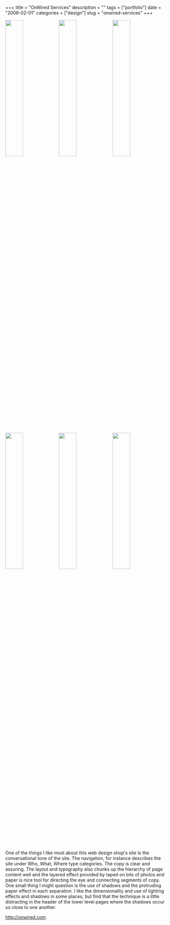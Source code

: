 +++
title = "OnWired Services"
description = ""
tags = ["portfolio"]
date = "2008-02-01"
categories = ["design"]
slug = "onwired-services"
+++


<div id="screens-thumbs" class="clearfix mt1-5">
<a href="//media.konigi.com/design/onwired-1.jpg" class="group" rel="group"><img src="//media.konigi.com/design/onwired-1.png" alt="" class="thumb" style="width: 33%; max-width: 33%;padding: 0 1px 1px 0" /></a><a href="//media.konigi.com/design/onwired-2.jpg" class="group" rel="group"><img src="//media.konigi.com/design/onwired-2.png" alt="" class="thumb" style="width: 33%; max-width: 33%;padding: 0 1px 1px 0" /></a><a href="//media.konigi.com/design/onwired-3.jpg" class="group" rel="group"><img src="//media.konigi.com/design/onwired-3.png" alt="" class="thumb" style="width: 33%; max-width: 33%;padding: 0 1px 1px 0" /></a><a href="//media.konigi.com/design/onwired-4.jpg" class="group" rel="group"><img src="//media.konigi.com/design/onwired-4.png" alt="" class="thumb" style="width: 33%; max-width: 33%;padding: 0 1px 1px 0" /></a><a href="//media.konigi.com/design/onwired-5.jpg" class="group" rel="group"><img src="//media.konigi.com/design/onwired-5.png" alt="" class="thumb" style="width: 33%; max-width: 33%;padding: 0 1px 1px 0" /></a><a href="//media.konigi.com/design/onwired-6.jpg" class="group" rel="group"><img src="//media.konigi.com/design/onwired-6.png" alt="" class="thumb" style="width: 33%; max-width: 33%;padding: 0 1px 1px 0" /></a>
</div>   
<p>One of the things I like most about this web design shop's site is the conversational tone of the site. The  navigation, for instance describes the site under Who, What, Where type categories. The copy is clear and assuring. The layout and typography also chunks up the hierarchy of page content well and the layered effect provided by taped on bits of photos and paper is nice tool for directing the eye and connecting segments of copy. One small thing I might question is the use of shadows and the protruding paper effect in each separation. I like the dimensionality and use of lighting effects and shadows in some places, but find that the technique is a little distracting in the header of the lower level pages where the shadows occur so close to one another.</p>
<p><a href="http://onwired.com/">http://onwired.com</a></p>  
